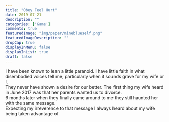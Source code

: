 ```yaml
---
title: "Obey Feel Hurt"
date: 2019-07-21
description: ""
categories: ['Game']
comments: true
featuredImage: "img/paper/mineblueself.png"
featuredImageDescription: ""
dropCap: true
displayInMenu: false
displayInList: true
draft: false
---
```



I have been known to lean a little paranoid. I have little faith in what disembodied voices tell me; particularly when it sounds grave for my wife or I. <br> 
They never have shown a desire for our better. The first thing my wife heard in June 2017 was that her parents wanted us to divorce. <br>
6 months later when they finally came around to me they still haunted her with the same message. <br>
Expecting my irreverence to that message I always heard about my wife being taken advantage of. <br>